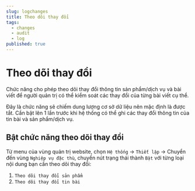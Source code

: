 ```yaml
---
slug: logchanges
title: Theo dõi thay đổi
tags:
  - changes
  - audit
  - log
published: true
---
```

# Theo dõi thay đổi
Chức năng cho phép theo dõi thay đổi thông tin sản phẩm/dịch vụ và bài viết để người quản trị có thể kiểm soát các thay đổi của từng bài viết cụ thể.

Đây là chức năng sẽ chiếm dung lượng cơ sở dữ liệu nên mặc định là được tắt. Cần bật lên 1 lần trước khi hệ thống có thể ghi các thay đổi thông tin của tin bài và sản phẩm/dịch vụ.

## Bật chức năng theo dõi thay đổi
Từ menu của vùng quản trị website, chọn `Hệ thống` -> `Thiết lập` -> Chuyển đến vùng `Nghiệp vụ đặc thù`, chuyển nút trạng thái thành `Bật` với từng loại nội dung bạn cần theo dõi thay đổi:
1. `Theo dõi thay đổi sản phẩm`
2. `Theo dõi thay đổi tin bài`
